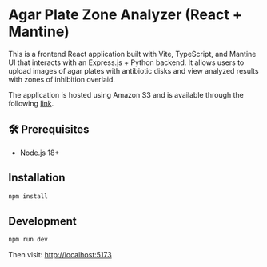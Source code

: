 # Agar Plate Zone Analyzer (React + Mantine)

This is a frontend React application built with Vite, TypeScript, and Mantine UI that interacts with an Express.js + Python backend. It allows users to upload images of agar plates with antibiotic disks and view analyzed results with zones of inhibition overlaid.

The application is hosted using Amazon S3 and is available through the following [link](http://carbgem-assignment.s3-website-ap-southeast-2.amazonaws.com/).

## 🛠 Prerequisites

- Node.js 18+

## Installation

```bash
npm install
```

## Development

```bash
npm run dev
```

Then visit: [http://localhost:5173](http://localhost:5173)
